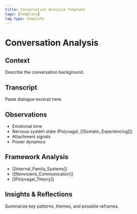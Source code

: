 ```yaml
---
title: Conversation Analysis Template
tags: [template]
tag type: template
---
```


<!-- @format -->

# Conversation Analysis

## Context

Describe the conversation background.

## Transcript

Paste dialogue excerpt here.

## Observations

- Emotional tone
- Nervous system state (Polyvagal, [[Somatic_Experiencing]])
- Attachment signals
- Power dynamics

## Framework Analysis

- [[Internal_Family_Systems]]
- [[Nonviolent_Communication]]
- [[Polyvagal_Theory]]

## Insights & Reflections

Summarize key patterns, themes, and possible reframes.
